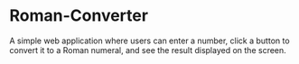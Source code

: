 # Roman-Converter
A simple web application where users can enter a number, click a button to convert it to a Roman numeral, and see the result displayed on the screen.

